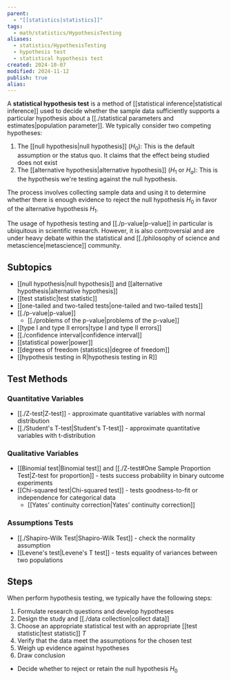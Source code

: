 ```yaml
---
parent:
  - "[[statistics|statistics]]"
tags:
  - math/statistics/HypothesisTesting
aliases:
  - statistics/HypothesisTesting
  - hypothesis test
  - statistical hypothesis test
created: 2024-10-07
modified: 2024-11-12
publish: true
alias: 
---
```

A **statistical hypothesis test** is a method of [[statistical inference|statistical inference]] used to decide whether the sample data sufficiently supports a particular hypothesis about a [[./statistical parameters and estimates|population parameter]]. We typically consider two competing hypotheses:

1. The [[null hypothesis|null hypothesis]] ($H_0$): This is the default assumption or the status quo. It claims that the effect being studied does not exist
2. The [[alternative hypothesis|alternative hypothesis]] ($H_1$ or $H_a$): This is the hypothesis we're testing against the null hypothesis.

The process involves collecting sample data and using it to determine whether there is enough evidence to reject the null hypothesis $H_0$ in favor of the alternative hypothesis $H_1$.

The usage of hypothesis testing and [[./p-value|p-value]] in particular is ubiquitous in scientific research. However, it is also controversial and are under heavy debate within the statistical and [[./philosophy of science and metascience|metascience]] community.

## Subtopics
- [[null hypothesis|null hypothesis]] and [[alternative hypothesis|alternative hypothesis]]
- [[test statistic|test statistic]]
- [[one-tailed and two-tailed tests|one-tailed and two-tailed tests]]
- [[./p-value|p-value]]
  - [[./problems of the p-value|problems of the p-value]]
- [[type I and type II errors|type I and type II errors]]
- [[./confidence interval|confidence interval]]
- [[statistical power|power]]
- [[degrees of freedom (statistics)|degree of freedom]]
- [[hypothesis testing in R|hypothesis testing in R]]

## Test Methods
### Quantitative Variables
- [[./Z-test|Z-test]] - approximate quantitative variables with normal distribution
- [[./Student's T-test|Student's T-test]] - approximate quantitative variables with t-distribution
### Qualitative Variables
- [[Binomial test|Binomial test]] and [[./Z-test#One Sample Proportion Test|Z-test for proportion]] - tests success probability in binary outcome experiments
- [[Chi-squared test|Chi-squared test]] - tests goodness-to-fit or independence for categorical data
  - [[Yates' continuity correction|Yates' continuity correction]]

### Assumptions Tests
- [[./Shapiro-Wilk Test|Shapiro-Wilk Test]] - check the normality assumption
- [[Levene's test|Levene's T test]] - tests equality of variances between two populations

## Steps
When perform hypothesis testing, we typically have the following steps:
1. Formulate research questions and develop hypotheses
2. Design the study and [[./data collection|collect data]]
3. Choose an appropriate statistical test with an appropriate [[test statistic|test statistic]] $T$
4. Verify that the data meet the assumptions for the chosen test
5. Weigh up evidence against hypotheses
6. Draw conclusion
  - Decide whether to reject or retain the null hypothesis $H_0$

